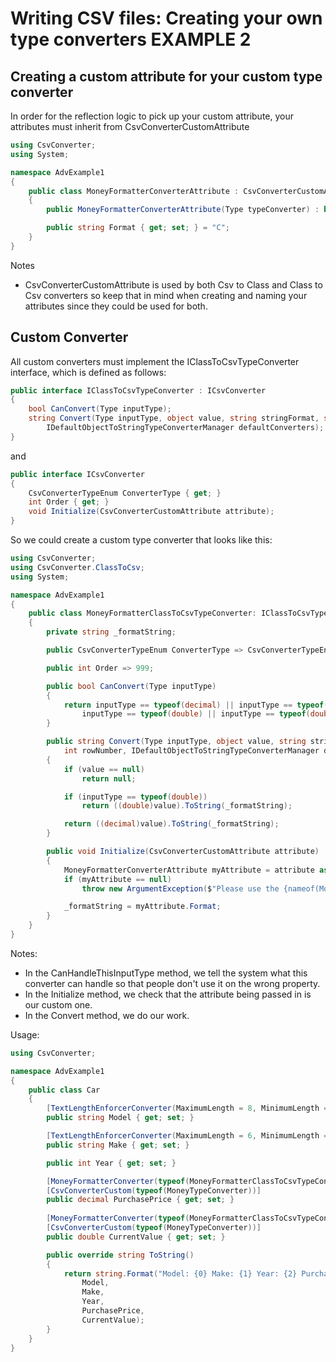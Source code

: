 # Writing CSV files: Creating your own type converters EXAMPLE 2

## Creating a custom attribute for your custom type converter
In order for the reflection logic to pick up your custom attribute, your attributes must inherit from CsvConverterCustomAttribute
```C#
using CsvConverter;
using System;

namespace AdvExample1
{
    public class MoneyFormatterConverterAttribute : CsvConverterCustomAttribute
    {
        public MoneyFormatterConverterAttribute(Type typeConverter) : base(typeConverter) { }

        public string Format { get; set; } = "C";
    }
}
```

Notes
- CsvConverterCustomAttribute is used by both Csv to Class and Class to Csv converters so keep that in mind when creating and naming your attributes since they could be used for both.

## Custom Converter
All custom converters must implement the IClassToCsvTypeConverter interface, which is defined as follows:
```C#
public interface IClassToCsvTypeConverter : ICsvConverter
{
    bool CanConvert(Type inputType);
    string Convert(Type inputType, object value, string stringFormat, string columnName, int columnIndex, int rowNumber,
        IDefaultObjectToStringTypeConverterManager defaultConverters);
}
```
and

```C#
public interface ICsvConverter
{
    CsvConverterTypeEnum ConverterType { get; }
    int Order { get; }
    void Initialize(CsvConverterCustomAttribute attribute);
}
```

So we could create a custom type converter that looks like this:
```c#
using CsvConverter;
using CsvConverter.ClassToCsv;
using System;

namespace AdvExample1
{
    public class MoneyFormatterClassToCsvTypeConverter: IClassToCsvTypeConverter
    {
        private string _formatString;

        public CsvConverterTypeEnum ConverterType => CsvConverterTypeEnum.ClassToCsvType;

        public int Order => 999;

        public bool CanConvert(Type inputType)
        {
            return inputType == typeof(decimal) || inputType == typeof(decimal?) ||
                inputType == typeof(double) || inputType == typeof(double);
        }

        public string Convert(Type inputType, object value, string stringFormat, string columnName, int columnIndex, 
            int rowNumber, IDefaultObjectToStringTypeConverterManager defaultConverters)
        {
            if (value == null)
                return null;

            if (inputType == typeof(double))
                return ((double)value).ToString(_formatString);

            return ((decimal)value).ToString(_formatString);            
        }

        public void Initialize(CsvConverterCustomAttribute attribute)
        {
            MoneyFormatterConverterAttribute myAttribute = attribute as MoneyFormatterConverterAttribute;
            if (myAttribute == null)
                throw new ArgumentException($"Please use the {nameof(MoneyFormatterConverterAttribute)} attribute with this converter!");

            _formatString = myAttribute.Format;
        }
    }
}
```

Notes:
- In the CanHandleThisInputType method, we tell the system what this converter can handle so that people don't use it on the wrong property.
- In the Initialize method, we check that the attribute being passed in is our custom one.
- In the Convert method, we do our work.

Usage:
```C#
using CsvConverter;

namespace AdvExample1
{
    public class Car
    {
        [TextLengthEnforcerConverter(MaximumLength = 8, MinimumLength = 5, CharacterToAddToShortStrings = '*')]
        public string Model { get; set; }

        [TextLengthEnforcerConverter(MaximumLength = 6, MinimumLength = 4, CharacterToAddToShortStrings = '~')]
        public string Make { get; set; }

        public int Year { get; set; }

        [MoneyFormatterConverter(typeof(MoneyFormatterClassToCsvTypeConverter), Format = "C2")]
        [CsvConverterCustom(typeof(MoneyTypeConverter))]
        public decimal PurchasePrice { get; set; }
        
        [MoneyFormatterConverter(typeof(MoneyFormatterClassToCsvTypeConverter), Format ="C2")]
        [CsvConverterCustom(typeof(MoneyTypeConverter))]
        public double CurrentValue { get; set; }

        public override string ToString()
        {
            return string.Format("Model: {0} Make: {1} Year: {2} PurchasePrice {3}  CurrentValue {4}",
                Model,
                Make,
                Year,
                PurchasePrice,
                CurrentValue);
        }
    }
}
```
